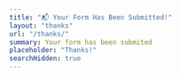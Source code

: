 ```yaml
---
title: "📬️ Your Form Has Been Submitted!"
layout: "thanks"
url: "/thanks/"
summary: Your form has been submited
placeholder: "Thanks!"
searchHidden: true
---
```

